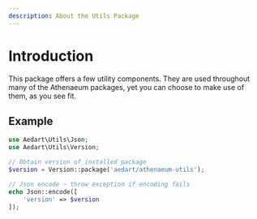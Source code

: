 ```yaml
---
description: About the Utils Package
---
```


# Introduction

This package offers a few utility components.
They are used throughout many of the Athenaeum packages, yet you can choose to make use of them, as you see fit.

## Example

```php
use Aedart\Utils\Json;
use Aedart\Utils\Version;

// Obtain version of installed package
$version = Version::package('aedart/athenaeum-utils');

// Json encode ~ throw exception if encoding fails
echo Json::encode([
    'version' => $version
]);
```


